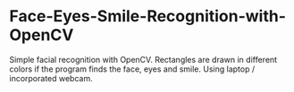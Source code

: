 # Face-Eyes-Smile-Recognition-with-OpenCV
Simple facial recognition with OpenCV. Rectangles are drawn in different colors if the program finds the face, eyes and smile. Using laptop / incorporated webcam.
